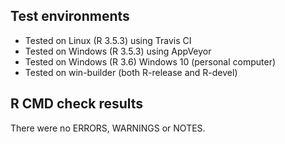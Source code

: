 ## Test environments

* Tested on Linux (R 3.5.3) using Travis CI
* Tested on Windows (R 3.5.3) using AppVeyor
* Tested on Windows (R 3.6) Windows 10 (personal computer)
* Tested on win-builder (both R-release and R-devel)

## R CMD check results

There were no ERRORS, WARNINGS or NOTES.